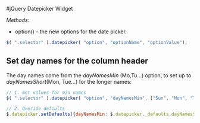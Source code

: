#jQuery Datepicker Widget

*Methods*:
* option() - the new options for the date picker.
```js
$( ".selector" ).datepicker( "option", "optionName", "optionValue");
```
## Set day names for the column header

The day names come from the _dayNamesMin_ (Mo,Tu...) option, to set up to _dayNamesShort_(Mon, Tue...) for the longer names:

```js
// 1. Set values for min names
$( ".selector" ).datepicker( "option", "dayNamesMin", ["Sun", "Mon", "Tue", "Wed", "Thu", "Fri", "Sat"]);

// 2. Overide defoults
$.datepicker.setDefaults({dayNamesMin: $.datepicker._defaults.dayNamesShort});
```